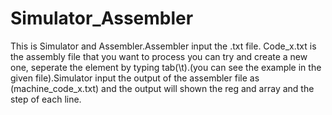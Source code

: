 # Simulator_Assembler
This is Simulator and Assembler.Assembler input the .txt file. Code_x.txt is the assembly file that you want to process you can try and create a new one, seperate the element by typing tab(\t).(you can see the example in the given file).Simulator input the output of the assembler file as (machine_code_x.txt) and the output will shown the reg and array and the step of each line.
